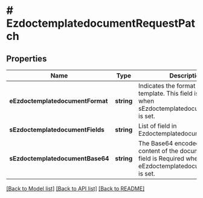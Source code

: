 # # EzdoctemplatedocumentRequestPatch

## Properties

Name | Type | Description | Notes
------------ | ------------- | ------------- | -------------
**eEzdoctemplatedocumentFormat** | **string** | Indicates the format of the template.  This field is Required when sEzdoctemplatedocumentBase64 is set. | [optional]
**sEzdoctemplatedocumentFields** | **string** | List of field in Ezdoctemplatedocument | [optional]
**sEzdoctemplatedocumentBase64** | **string** | The Base64 encoded binary content of the document.  This field is Required when eEzdoctemplatedocumentFormat is set. | [optional]

[[Back to Model list]](../../README.md#models) [[Back to API list]](../../README.md#endpoints) [[Back to README]](../../README.md)
